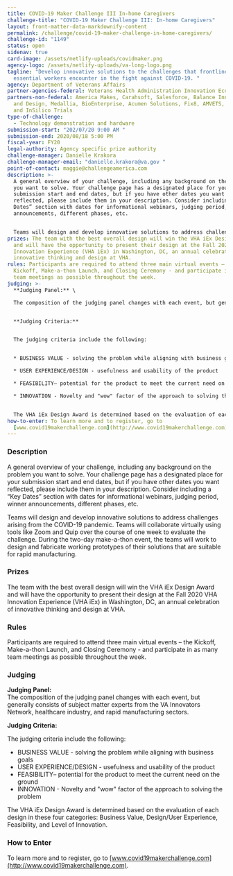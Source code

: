 ```yaml
---
title: COVID-19 Maker Challenge III In-home Caregivers
challenge-title: "COVID-19 Maker Challenge III: In-home Caregivers"
layout: front-matter-data-markdownify-content
permalink: /challenge/covid-19-maker-challenge-in-home-caregivers/
challenge-id: "1149"
status: open
sidenav: true
card-image: /assets/netlify-uploads/covidmaker.png
agency-logo: /assets/netlify-uploads/va-long-logo.png
tagline: "Develop innovative solutions to the challenges that frontline
  essential workers encounter in the fight against COVID-19. "
agency: Department of Veterans Affairs
partner-agencies-federal: Veterans Health Administration Innovation Ecosystem
partners-non-federal: America Makes, Carahsoft, Salesforce, Balance Innovation
  and Design, Medallia, BioEnterprise, Acumen Solutions, Fix8, AMVETS, Medallia,
  and InSilico Trials
type-of-challenge:
  - Technology demonstration and hardware
submission-start: "202/07/20 9:00 AM "
submission-end: 2020/08/18 5:00 PM
fiscal-year: FY20
legal-authority: Agency specific prize authority
challenge-manager: Danielle Krakora
challenge-manager-email: "danielle.krakora@va.gov "
point-of-contact: maggie@challengeamerica.com
description: >-
  A general overview of your challenge, including any background on the problem
  you want to solve. Your challenge page has a designated place for your
  submission start and end dates, but if you have other dates you want
  reflected, please include them in your description. Consider including a “Key
  Dates” section with dates for informational webinars, judging period, winner
  announcements, different phases, etc.


  Teams will design and develop innovative solutions to address challenges arising from the COVID-19 pandemic. Teams will collaborate virtually using tools like Zoom and Quip over the course of one week to evaluate the challenge. During the two-day make-a-thon event, the teams will work to design and fabricate working prototypes of their solutions that are suitable for rapid manufacturing.
prizes: The team with the best overall design will win the VHA iEx Design Award
  and will have the opportunity to present their design at the Fall 2020 VHA
  Innovation Experience (VHA iEx) in Washington, DC, an annual celebration of
  innovative thinking and design at VHA.
rules: Participants are required to attend three main virtual events – the
  Kickoff, Make-a-thon Launch, and Closing Ceremony - and participate in as many
  team meetings as possible throughout the week.
judging: >-
  **Judging Panel:** \

  The composition of the judging panel changes with each event, but generally consists of subject matter experts from the VA Innovators Network, healthcare industry, and rapid manufacturing sectors. 


  **Judging Criteria:**


  The judging criteria include the following: 


  * BUSINESS VALUE - solving the problem while aligning with business goals

  * USER EXPERIENCE/DESIGN - usefulness and usability of the product 

  * FEASIBILITY– potential for the product to meet the current need on the ground

  * INNOVATION - Novelty and "wow" factor of the approach to solving the problem


  The VHA iEx Design Award is determined based on the evaluation of each design in these  four categories: Business Value, Design/User Experience, Feasibility, and Level of Innovation.
how-to-enter: To learn more and to register, go to
  [www.covid19makerchallenge.com](http://www.covid19makerchallenge.com).
---
```

### Description

A general overview of your challenge, including any background on the problem you want to solve. Your challenge page has a designated place for your submission start and end dates, but if you have other dates you want reflected, please include them in your description. Consider including a “Key Dates” section with dates for informational webinars, judging period, winner announcements, different phases, etc.

Teams will design and develop innovative solutions to address challenges arising from the COVID-19 pandemic. Teams will collaborate virtually using tools like Zoom and Quip over the course of one week to evaluate the challenge. During the two-day make-a-thon event, the teams will work to design and fabricate working prototypes of their solutions that are suitable for rapid manufacturing.

### Prizes

The team with the best overall design will win the VHA iEx Design Award and will have the opportunity to present their design at the Fall 2020 VHA Innovation Experience (VHA iEx) in Washington, DC, an annual celebration of innovative thinking and design at VHA.

### Rules

Participants are required to attend three main virtual events – the Kickoff, Make-a-thon Launch, and Closing Ceremony - and participate in as many team meetings as possible throughout the week. 

### Judging

**Judging Panel:** \
The composition of the judging panel changes with each event, but generally consists of subject matter experts from the VA Innovators Network, healthcare industry, and rapid manufacturing sectors. 

**Judging Criteria:**

The judging criteria include the following: 

* BUSINESS VALUE - solving the problem while aligning with business goals
* USER EXPERIENCE/DESIGN - usefulness and usability of the product 
* FEASIBILITY– potential for the product to meet the current need on the ground
* INNOVATION - Novelty and "wow" factor of the approach to solving the problem

The VHA iEx Design Award is determined based on the evaluation of each design in these  four categories: Business Value, Design/User Experience, Feasibility, and Level of Innovation. 

### How to Enter

To learn more and to register, go to [www.covid19makerchallenge.com](http://www.covid19makerchallenge.com).